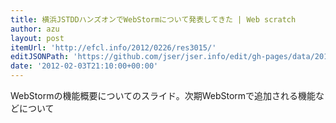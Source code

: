 ```yaml
---
title: 横浜JSTDDハンズオンでWebStormについて発表してきた | Web scratch
author: azu
layout: post
itemUrl: 'http://efcl.info/2012/0226/res3015/'
editJSONPath: 'https://github.com/jser/jser.info/edit/gh-pages/data/2012/02/index.json'
date: '2012-02-03T21:10:00+00:00'
---
```

WebStormの機能概要についてのスライド。次期WebStormで追加される機能などについて
